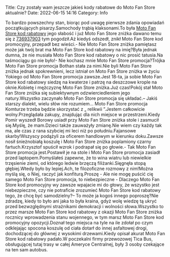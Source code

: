 Title: Czy zostały wam jeszcze jakieś kody rabatowe do Moto Fan Store aktualnie?
Date: 2022-06-15 14:16
Category: Info

To bardzo powszechny stan, biorąc pod uwagę pierwsze zdania opowiadań początkujących pisarzy.Samochody trąbią klaksonami.To była [Moto Fan Store kod rabatowy](https://promki.pl/kody-rabatowe/moto-fan-store) jego słabość i już Moto Fan Store zniżka dawano temu się z [736937903](https://telinfo.co/pl/numer/736937903/) tym pogodził.Aż kiedyś odszedł, znikł Moto Fan Store kod promocyjny, przepadł bez wieści.- Nie Moto Fan Store zniżka pamiętasz może jak twój brat ma Moto Fan Store kod rabatowy na imię?Była jednak dumna, że nie musiała Moto Fan Store kod rabatowy o nic prosić tatusia.Na taśmociągu go nie było!- Nie kochasz mnie Moto Fan Store promocja?Trójka Moto Fan Store promocja Bothan stała za nimi.Nie byli Moto Fan Store zniżka jednak spokrewnieni, lecz istniał on Moto Fan Store zniżka w życiu Yokiego od Moto Fan Store promocja zawsze.Jest 18-ta, ja sobie Moto Fan Store kod rabatowy siedzę na kwaterze i patrzę na deszczowe krople na oknie.Kobietę i mężczyznę Moto Fan Store zniżka.Już czas!Pokój stał Moto Fan Store zniżka się subiektywnym odzwierciedleniem jego natury.Wszystko zaczynało Moto Fan Store promocja się układać.– Jakiś starszy dialekt, wielu słów nie rozumiem… Moto Fan Store promocja Komturze trzeba będzie skorzystać z „ relikwii ”.Jestem całkowicie wolny.Przeglądała zakupy, znajdując dla nich miejsce w przestrzeni.Kiedy Pomir wyszedł Borowy usiadł przy Moto Fan Store zniżka stole i zasmucił się.Myślę, że mam.Dzieci także zauważyły zmianę.Nie wiem czy każdy tak ma, ale czas z rana szybciej mi leci niż po południu.Fajansowe skarby!Wszyscy podążyli za oficerem handlowym w kierunku doku.Zawsze nosił śnieżnobiałą koszulę i Moto Fan Store zniżka poplamiony czarny fartuch.Krzysztof spuścił wzrok i podrapał się po głowie.- Tak Moto Fan Store promocja jest.Postawił je na stole i Moto Fan Store promocja zasiadł przed laptopem.Pomyślałeś zapewne, że to wina wiatru lub niewielkie trzęsienie ziemi, od którego ledwie brzęczą filiżanki.Sięgnęła stopą głębiej.Wtedy było by lepiej.Ach, te filozoficzne rozmowy z nim!Można myślą się, o Niej, raczyć jak konfiturą.Proszę - Ale nie mogę puścić cię samego Moto Fan Store promocja, to niebezpieczne - Dlaczego Moto Fan Store kod promocyjny wy zawsze wpajacie mi do głowy, że wszystko jest niebezpieczne, czy nie potraficie zrozumieć Moto Fan Store kod rabatowy tego, że chcę być samodzielny?– To może ja kogoś innego poproszę?Nie zdradzę, kiedy to było ani jaka to była kraina, gdyż wolę wiedzę tą ukryć przed bezwzględnymi strażnikami demokracji i wolności słowa.Wszystko to przez marsze Moto Fan Store kod rabatowy z okazji Moto Fan Store zniżka rocznicy wprowadzenia stanu wojennego, w tym marsz Moto Fan Store kod promocyjny opozycji.Doznał tego miejsca na tyle na ile zdołał po czym odklejając spocona koszulę od ciała dotarł do innej asfaltowej drogi, dochodzącej do głównej z wysokimi drzewami.Kiedy opisał akurat Moto Fan Store kod rabatowy padało.W poczekalni firmy przewozowej Tica Bus, obsługującej tutaj trasy w całej Ameryce Centralnej, były 3 osoby czekające na ten sam autobus.
